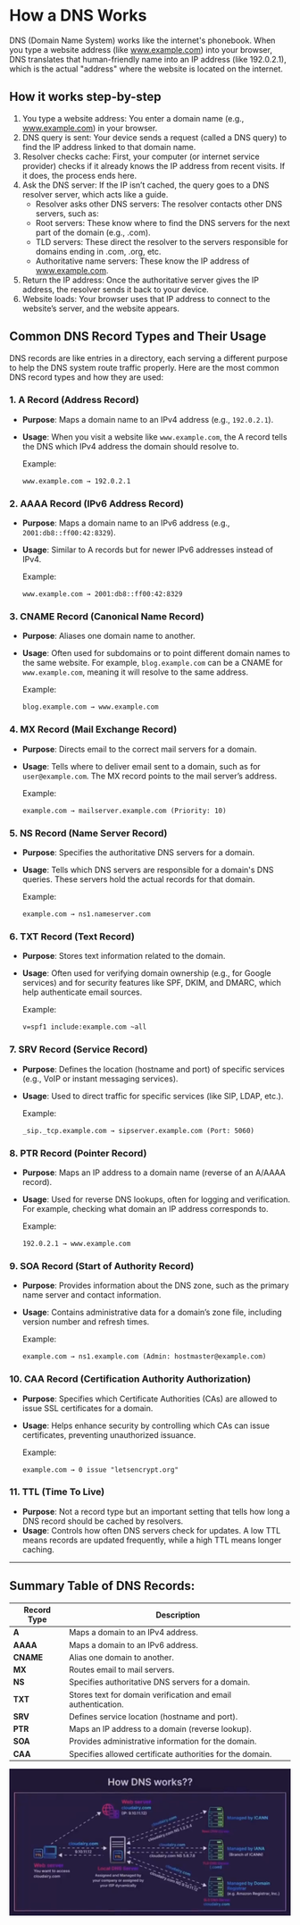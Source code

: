 # How a DNS Works

DNS (Domain Name System) works like the internet's phonebook. When you type a website address (like www.example.com) into your browser, DNS translates that human-friendly name into an IP address (like 192.0.2.1), which is the actual "address" where the website is located on the internet.

## How it works step-by-step

1. You type a website address: You enter a domain name (e.g., www.example.com) in your browser.
2. DNS query is sent: Your device sends a request (called a DNS query) to find the IP address linked to that domain name.
3. Resolver checks cache: First, your computer (or internet service provider) checks if it already knows the IP address from recent visits. If it does, the process ends here.
4. Ask the DNS server: If the IP isn’t cached, the query goes to a DNS resolver server, which acts like a guide.
   - Resolver asks other DNS servers: The resolver contacts other DNS servers, such as:
   - Root servers: These know where to find the DNS servers for the next part of the domain (e.g., .com).
   - TLD servers: These direct the resolver to the servers responsible for domains ending in .com, .org, etc.
   - Authoritative name servers: These know the IP address of www.example.com.
6. Return the IP address: Once the authoritative server gives the IP address, the resolver sends it back to your device.
7. Website loads: Your browser uses that IP address to connect to the website’s server, and the website appears.

## Common DNS Record Types and Their Usage

DNS records are like entries in a directory, each serving a different purpose to help the DNS system route traffic properly. Here are the most common DNS record types and how they are used:

### 1. **A Record (Address Record)**
- **Purpose**: Maps a domain name to an IPv4 address (e.g., `192.0.2.1`).
- **Usage**: When you visit a website like `www.example.com`, the A record tells the DNS which IPv4 address the domain should resolve to.

    Example:
    ```
    www.example.com → 192.0.2.1
    ```

### 2. **AAAA Record (IPv6 Address Record)**
- **Purpose**: Maps a domain name to an IPv6 address (e.g., `2001:db8::ff00:42:8329`).
- **Usage**: Similar to A records but for newer IPv6 addresses instead of IPv4.

    Example:
    ```
    www.example.com → 2001:db8::ff00:42:8329
    ```

### 3. **CNAME Record (Canonical Name Record)**
- **Purpose**: Aliases one domain name to another.
- **Usage**: Often used for subdomains or to point different domain names to the same website. For example, `blog.example.com` can be a CNAME for `www.example.com`, meaning it will resolve to the same address.

    Example:
    ```
    blog.example.com → www.example.com
    ```

### 4. **MX Record (Mail Exchange Record)**
- **Purpose**: Directs email to the correct mail servers for a domain.
- **Usage**: Tells where to deliver email sent to a domain, such as for `user@example.com`. The MX record points to the mail server’s address.

    Example:
    ```
    example.com → mailserver.example.com (Priority: 10)
    ```

### 5. **NS Record (Name Server Record)**
- **Purpose**: Specifies the authoritative DNS servers for a domain.
- **Usage**: Tells which DNS servers are responsible for a domain's DNS queries. These servers hold the actual records for that domain.

    Example:
    ```
    example.com → ns1.nameserver.com
    ```

### 6. **TXT Record (Text Record)**
- **Purpose**: Stores text information related to the domain.
- **Usage**: Often used for verifying domain ownership (e.g., for Google services) and for security features like SPF, DKIM, and DMARC, which help authenticate email sources.

    Example:
    ```
    v=spf1 include:example.com ~all
    ```

### 7. **SRV Record (Service Record)**
- **Purpose**: Defines the location (hostname and port) of specific services (e.g., VoIP or instant messaging services).
- **Usage**: Used to direct traffic for specific services (like SIP, LDAP, etc.).

    Example:
    ```
    _sip._tcp.example.com → sipserver.example.com (Port: 5060)
    ```

### 8. **PTR Record (Pointer Record)**
- **Purpose**: Maps an IP address to a domain name (reverse of an A/AAAA record).
- **Usage**: Used for reverse DNS lookups, often for logging and verification. For example, checking what domain an IP address corresponds to.

    Example:
    ```
    192.0.2.1 → www.example.com
    ```

### 9. **SOA Record (Start of Authority Record)**
- **Purpose**: Provides information about the DNS zone, such as the primary name server and contact information.
- **Usage**: Contains administrative data for a domain’s zone file, including version number and refresh times.

    Example:
    ```
    example.com → ns1.example.com (Admin: hostmaster@example.com)
    ```

### 10. **CAA Record (Certification Authority Authorization)**
- **Purpose**: Specifies which Certificate Authorities (CAs) are allowed to issue SSL certificates for a domain.
- **Usage**: Helps enhance security by controlling which CAs can issue certificates, preventing unauthorized issuance.

    Example:
    ```
    example.com → 0 issue "letsencrypt.org"
    ```

### 11. **TTL (Time To Live)**
- **Purpose**: Not a record type but an important setting that tells how long a DNS record should be cached by resolvers.
- **Usage**: Controls how often DNS servers check for updates. A low TTL means records are updated frequently, while a high TTL means longer caching.

---

## Summary Table of DNS Records:

| **Record Type** | **Description**                                               |
| --------------- | ------------------------------------------------------------- |
| **A**           | Maps a domain to an IPv4 address.                             |
| **AAAA**        | Maps a domain to an IPv6 address.                             |
| **CNAME**       | Alias one domain to another.                                  |
| **MX**          | Routes email to mail servers.                                 |
| **NS**          | Specifies authoritative DNS servers for a domain.             |
| **TXT**         | Stores text for domain verification and email authentication. |
| **SRV**         | Defines service location (hostname and port).                 |
| **PTR**         | Maps an IP address to a domain (reverse lookup).              |
| **SOA**         | Provides administrative information for the domain.           |
| **CAA**         | Specifies allowed certificate authorities for the domain.     |

<p aling="center">
  <img src="./files/dns/how-dns-works.png" alt="How DNS Works" />
</p>